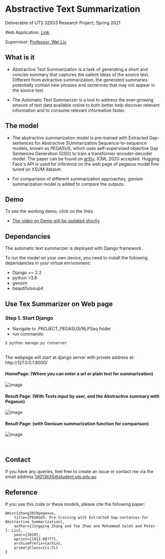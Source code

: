 

# Abstractive Text Summarization 

Deliverable of UTS 32933 Research Project, Spring 2021

Web Application: [Link](https://absumapp.herokuapp.com/)

Supervisor: [Professor. Wei Liu](https://www.uts.edu.au/staff/wei.liu)


## What is it

- Abstractive Text Summarization is a task of generating a short and concise summary that captures the salient ideas of the source text. Different from extractive summarization, the generated summaries potentially contain new phrases and sentences that may not appear in the source text.

- The Automatic Text Summarizer is a tool to address the ever-growing amount of text data available online to both better help discover relevant information and to consume relevant information faster.

## The model
- The abstractive summarization model is pre-trained with Extracted Gap-sentences for Abstractive SUmmarization Sequence-to-sequence models, known as PEGASUS, which uses self-supervised objective Gap Sentences Generation (GSG) to train a transformer encoder-decoder model. The paper can be found on [arXiv](https://arxiv.org/abs/1912.08777). ICML 2020 accepted. Hugging Face's API is used for inference on the web page of pegasus model fine tuned on XSUM dataset.

- For comparision of different summarization approaches, genism summarization model is added to compare the outputs.


## Demo
To see the working demo, click on the links
- <a href="#" target="_blank">The video on Demo will be updated shortly</a>

## Dependancies

The automatic text summarizer is deployed with Django framework. 

To run the model on your own device, you need to install the following dependancies in your virtual enrivonment: 
* Django == 2.2
* python >3.6
* gensim
* beautifulsoup4


## Use Tex Summarizer on Web page

###  Step 1. Start Django

* Navigate to .PROJECT_PEGASUS/NLPSeq folder
* run commands: 
```
$ python manage.py runserver
```
<br>
The webpage will start at django server with private address at: http://127.0.0.1:8000/

#### HomePage: (Where you can enter a url or plain text for summarization)

![image](https://user-images.githubusercontent.com/71624659/135486669-cd4c9943-7c32-4d28-91b7-45d1f114ea48.png)

#### Result Page: (With Texts input by user, and the Abstractive summary with Pegasus)
![image](https://user-images.githubusercontent.com/71624659/135486817-1ee2b1c3-98d0-4e64-98ea-50cffaec0615.png)

#### Result Page: (with Genisum summarization function for comparison)
![image](https://user-images.githubusercontent.com/71624659/135487076-df8a40ab-3103-4042-a077-c2895cae900e.png)

<br>

## Contact 

If you have any queries, feel free to create an issue or contact me via the email address 14013635@student.uts.edu.au

## Reference
If you use this code or these models, please cite the following paper:
```
@misc{zhang2019pegasus,
    title={PEGASUS: Pre-training with Extracted Gap-sentences for Abstractive Summarization},
    author={Jingqing Zhang and Yao Zhao and Mohammad Saleh and Peter J. Liu},
    year={2019},
    eprint={1912.08777},
    archivePrefix={arXiv},
    primaryClass={cs.CL}
}
```
